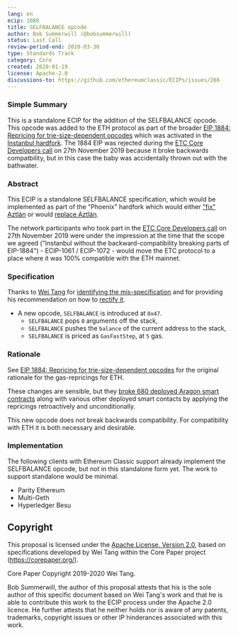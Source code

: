 ```yaml
---
lang: en
ecip: 1080
title: SELFBALANCE opcode
author: Bob Summerwill (@bobsummerwill)
status: Last Call
review-period-end: 2020-03-30
type: Standards Track
category: Core
created: 2020-01-19
license: Apache-2.0
discussions-to: https://github.com/ethereumclassic/ECIPs/issues/266
---
```


### Simple Summary

This is a standalone ECIP for the addition of the SELFBALANCE opcode.  This opcode
was added to the ETH protocol as part of the broader [EIP 1884: Repricing for trie-size-dependent opcodes](https://eips.ethereum.org/EIPS/eip-1884) which was activated in the [Instanbul hardfork](https://eips.ethereum.org/EIPS/eip-1679).  The 1884 EIP was rejected during the
[ETC Core Developers call](https://github.com/ethereumclassic/ECIPs/issues/177) on 27th November 2019 because
it broke backwards compatbility, but in this case the baby was accidentally thrown out with the bathwater.


### Abstract

This ECIP is a standalone SELFBALANCE specification, which would be implemented
as part of the "Phoenix" hardfork which would either ["fix" Aztlán](https://github.com/ethereumclassic/ECIPs/issues/262)
or would [replace Aztlán](https://github.com/ethereumclassic/ECIPs/issues/264).

The network participants who took part in the
[ETC Core Developers call](https://github.com/ethereumclassic/ECIPs/issues/177) on 27th November 2019
were under the impression at the time that the scope we agreed ("Instanbul without the
backward-compatibility breaking parts of EIP-1884") - ECIP-1061 / ECIP-1072 - would move the ETC
protocol to a place where it was 100% compatible with the ETH mainnet.


### Specification

Thanks to [Wei Tang](https://github.com/sorpaas) for
[identifying the mis-specification](https://ethereum.corepaper.org/fork/istanbul/#ethereum-classic) and
for providing his recommendation on how to [rectify it](https://specs.corepaper.org/50-selfbalance).

- A new opcode, `SELFBALANCE` is introduced at `0x47`. 
  - `SELFBALANCE` pops `0` arguments off the stack, 
  - `SELFBALANCE` pushes the `balance` of the current address to the stack,
  - `SELFBALANCE` is priced as `GasFastStep`, at `5` gas. 


### Rationale

See [EIP 1884: Repricing for trie-size-dependent opcodes](https://eips.ethereum.org/EIPS/eip-1884) for
the original rationale for the gas-repricings for ETH.

These changes are sensible, but they [broke 680 deployed Aragon smart contracts](https://www.coindesk.com/ethereums-istanbul-upgrade-will-break-680-smart-contracts-on-aragon) along with various other deployed
smart contacts by applying the repricings retroactively and unconditionally.

This new opcode does not break backwards compatibility.  For compatibility with ETH it is both
necessary and desirable.


### Implementation

The following clients with Ethereum Classic support already implement the SELFBALANCE opcode, but
not in this standalone form yet.  The work to support standalone would be minimal.

- Parity Ethereum
- Multi-Geth
- Hyperledger Besu


## Copyright

This proposal is licensed under the [Apache License, Version 2.0](https://www.apache.org/licenses/LICENSE-2.0),
based on specifications developed by Wei Tang within the Core Paper project (https://corepaper.org/).

Core Paper Copyright 2019-2020 Wei Tang.

Bob Summerwill, the author of this proposal attests that his is the sole author of this specific document
based on Wei Tang's work and that he is able to contribute this work to the ECIP process under the
Apache 2.0 licence.  He further attests that he neither holds nor is aware of any patents, trademarks,
copyright issues or other IP hinderances associated with this work.
